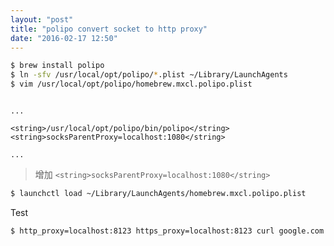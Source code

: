 ```yaml
---
layout: "post"
title: "polipo convert socket to http proxy"
date: "2016-02-17 12:50"
---
```


```bash
$ brew install polipo
$ ln -sfv /usr/local/opt/polipo/*.plist ~/Library/LaunchAgents
$ vim /usr/local/opt/polipo/homebrew.mxcl.polipo.plist
```

```

...

<string>/usr/local/opt/polipo/bin/polipo</string>
<string>socksParentProxy=localhost:1080</string>

...

```

> 增加 `<string>socksParentProxy=localhost:1080</string>`

```bash
$ launchctl load ~/Library/LaunchAgents/homebrew.mxcl.polipo.plist
```

Test

```bash
$ http_proxy=localhost:8123 https_proxy=localhost:8123 curl google.com
```
